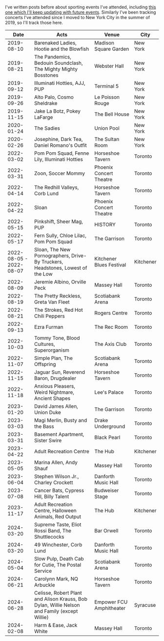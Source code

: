 <!-- Concerts I Attended -->
<!-- 2024-02-11 -->

I've written posts before about sporting events I've attended, including [this one which I'll keep updating with future events](/2023-01-28-sporting-events-i-attended.html).
Similarly I've been tracking concerts I've attended since I moved to New York City in the summer of 2019, so I'll track those here.

| Date                    | Acts                                                                                         | Venue                    | City      |
| ----------------------- | -------------------------------------------------------------------------------------------- | ------------------------ | --------- |
| 2019-08-10              | Barenaked Ladies, Hootie and the Blowfish                                                    | Madison Square Garden    | New York  |
| 2019-08-21              | The Pandemics, Bedouin Soundclash, The Mighty Mighty Bosstones                               | Webster Hall             | New York  |
| 2019-09-12              | Illuminati Hotties, AJJ, PUP                                                                 | Terminal 5               | New York  |
| 2019-09-26              | Alto Palo, Cosmo Sheldrake                                                                   | Le Poisson Rouge         | New York  |
| 2019-11-15              | Jake La Botz, Pokey LaFarge                                                                  | The Bell House           | New York  |
| 2020-01-24              | The Sadies                                                                                   | Union Pool               | New York  |
| 2020-02-26              | Josephine, Dark Tea, Daniel Romano's Outfit                                                  | The Sultan Room          | New York  |
| 2022-03-02              | Pom Pom Squad, Fenne Lily, Illuminati Hotties                                                | Horseshoe Tavern         | Toronto   |
| 2022-03-31              | Zoon, Soccer Mommy                                                                           | Phoenix Concert Theatre  | Toronto   |
| 2022-04-14              | The Redhill Valleys, Corb Lund                                                               | Horseshoe Tavern         | Toronto   |
| 2022-04-22              | Sloan                                                                                        | Phoenix Concert Theatre  | Toronto   |
| 2022-05-15              | Pinkshift, Sheer Mag, PUP                                                                    | HISTORY                  | Toronto   |
| 2022-05-17              | Fern Sully, Chloe Lilac, Pom Pom Squad                                                       | The Garrison             | Toronto   |
| 2022-08-05 - 2022-08-07 | Sloan, The New Pornographers, Drive-By Truckers, Headstones, Lowest of the Low               | Kitchener Blues Festival | Kitchener |
| 2022-08-09              | Jeremie Albino, Orville Peck                                                                 | Massey Hall              | Toronto   |
| 2022-08-19              | The Pretty Reckless, Greta Van Fleet                                                         | Scotiabank Arena         | Toronto   |
| 2022-08-21              | The Strokes, Red Hot Chili Peppers                                                           | Rogers Centre            | Toronto   |
| 2022-09-13              | Ezra Furman                                                                                  | The Rec Room             | Toronto   |
| 2022-10-03              | Tommy Tone, Blood Cultures, Superorganism                                                    | The Axis Club            | Toronto   |
| 2022-11-07              | Simple Plan, The Offspring                                                                   | Scotiabank Arena         | Toronto   |
| 2022-11-15              | Jaguar Sun, Reverend Baron, Drugdealer                                                       | Horseshoe Tavern         | Toronto   |
| 2022-11-18              | Anxious Pleasers, Weird Nightmare, Ancient Shapes                                            | Lee's Palace             | Toronto   |
| 2023-01-20              | David James Allen, Union Duke                                                                | The Garrison             | Toronto   |
| 2023-03-03              | Magi Merlin, Busty and the Bass                                                              | Drake Underground        | Toronto   |
| 2023-03-31              | Basement Apartment, Sister Swire                                                             | Black Pearl              | Toronto   |
| 2023-04-22              | Adult Recreation Centre                                                                      | The Hub                  | Kitchener |
| 2023-05-05              | Marina Allen, Andy Shauf                                                                     | Massey Hall              | Toronto   |
| 2023-06-04              | Stephen Wilson Jr., Charley Crockett                                                         | Danforth Music Hall      | Toronto   |
| 2023-07-08              | Cancer Bats, Cypress Hill, Billy Talent                                                      | Budweiser Stage          | Toronto   |
| 2023-11-17              | Adult Recreation Centre, Halloween Animals, Red Output                                       | The Hub                  | Kitchener |
| 2024-03-20              | Supreme Taste, Eliot Rossi Band, The Shuttlecocks                                            | Bar Orwell               | Toronto   |
| 2024-03-20              | 49 Winchester, Corb Lund                                                                     | Danforth Music Hall      | Toronto   |
| 2024-05-04              | Slow Pulp, Death Cab for Cutie, The Postal Service                                           | Scotiabank Arena         | Toronto   |
| 2024-06-21              | Carolynn Mark, NQ Arbuckle                                                                   | Horseshoe Tavern         | Toronto   |
| 2024-06-28              | Celisse, Robert Plant and Alison Krauss, Bob Dylan, Willie Nelson and Family (except Willie) | Empower FCU Amphitheater | Syracuse  |
| 2024-02-08              | Harm & Ease, Jack White                                                                      | Massey Hall              | Toronto   |
